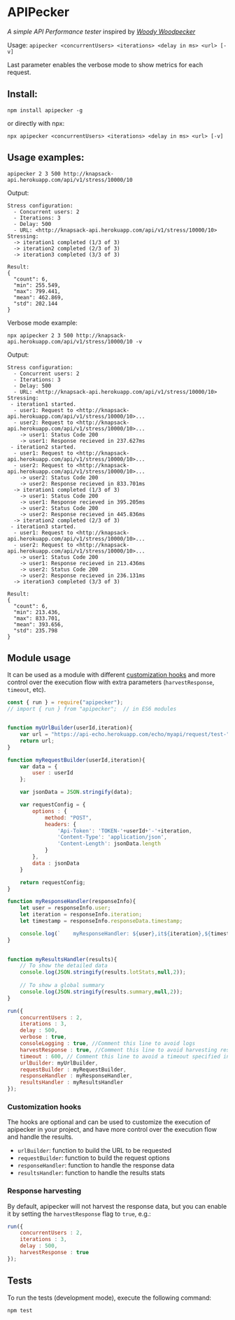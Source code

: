 # APIPecker
*A simple API Performance tester* inspired by [*Woody Woodpecker*](https://en.wikipedia.org/wiki/Woody_Woodpecker)

Usage: `apipecker <concurrentUsers> <iterations> <delay in ms> <url> [-v]`

Last parameter enables the verbose mode to show metrics for each request.

## Install:
```terminal
npm install apipecker -g
```
or directly with npx:
```terminal
npx apipecker <concurrentUsers> <iterations> <delay in ms> <url> [-v]
```

## Usage examples:
```terminal
apipecker 2 3 500 http://knapsack-api.herokuapp.com/api/v1/stress/10000/10
```
Output: 
```terminal
Stress configuration:
  - Concurrent users: 2
  - Iterations: 3
  - Delay: 500
  - URL: <http://knapsack-api.herokuapp.com/api/v1/stress/10000/10>
Stressing:
  -> iteration1 completed (1/3 of 3)
  -> iteration2 completed (2/3 of 3)
  -> iteration3 completed (3/3 of 3)

Result:
{
  "count": 6,
  "min": 255.549,
  "max": 799.441,
  "mean": 462.869,
  "std": 202.144
}
```

Verbose mode example: 
```terminal
npx apipecker 2 3 500 http://knapsack-api.herokuapp.com/api/v1/stress/10000/10 -v
```
Output: 

```terminal
Stress configuration:
  - Concurrent users: 2
  - Iterations: 3
  - Delay: 500
  - URL: <http://knapsack-api.herokuapp.com/api/v1/stress/10000/10>
Stressing:
 - iteration1 started.
  - user1: Request to <http://knapsack-api.herokuapp.com/api/v1/stress/10000/10>...
  - user2: Request to <http://knapsack-api.herokuapp.com/api/v1/stress/10000/10>...
    -> user1: Status Code 200
    -> user1: Response recieved in 237.627ms
 - iteration2 started.
  - user1: Request to <http://knapsack-api.herokuapp.com/api/v1/stress/10000/10>...
  - user2: Request to <http://knapsack-api.herokuapp.com/api/v1/stress/10000/10>...
    -> user2: Status Code 200
    -> user2: Response recieved in 833.701ms
  -> iteration1 completed (1/3 of 3)
    -> user1: Status Code 200
    -> user1: Response recieved in 395.205ms
    -> user2: Status Code 200
    -> user2: Response recieved in 445.836ms
  -> iteration2 completed (2/3 of 3)
 - iteration3 started.
  - user1: Request to <http://knapsack-api.herokuapp.com/api/v1/stress/10000/10>...
  - user2: Request to <http://knapsack-api.herokuapp.com/api/v1/stress/10000/10>...
    -> user1: Status Code 200
    -> user1: Response recieved in 213.436ms
    -> user2: Status Code 200
    -> user2: Response recieved in 236.131ms
  -> iteration3 completed (3/3 of 3)

Result:
{
  "count": 6,
  "min": 213.436,
  "max": 833.701,
  "mean": 393.656,
  "std": 235.798
}
```

## Module usage 
It can be used as a module with different [customization hooks](#Customization-hooks) and more control over the execution flow with extra parameters (``harvestResponse``, ``timeout``, etc).
```js
const { run } = require("apipecker");
// import { run } from "apipecker";  // in ES6 modules


function myUrlBuilder(userId,iteration){
    var url = "https://api-echo.herokuapp.com/echo/myapi/request/test-"+userId+"-"+iteration;
    return url;
}

function myRequestBuilder(userId,iteration){
    var data = {
        user : userId
    };

    var jsonData = JSON.stringify(data);

    var requestConfig = {
        options : {
            method: "POST",
            headers: {
                'Api-Token': 'TOKEN-'+userId+'-'+iteration,
                'Content-Type': 'application/json',
                'Content-Length': jsonData.length
            }
        },
        data : jsonData
    }

    return requestConfig;
}

function myResponseHandler(responseInfo){
    let user = responseInfo.user;
    let iteration = responseInfo.iteration;
    let timestamp = responseInfo.responseData.timestamp;

    console.log(`    myResponseHandler: ${user},it${iteration},${timestamp}`);
}
         

function myResultsHandler(results){
    // To show the detailed data
    console.log(JSON.stringify(results.lotStats,null,2));
    
    // To show a global summary
    console.log(JSON.stringify(results.summary,null,2));
}

run({
    concurrentUsers : 2,
    iterations : 3,
    delay : 500,
    verbose : true,
    consoleLogging : true, //Comment this line to avoid logs
    harvestResponse : true, //Comment this line to avoid harvesting response data
    timeout : 600, // Comment this line to avoid a timeout specified in miliseconds
    urlBuilder: myUrlBuilder,
    requestBuilder : myRequestBuilder,
    responseHandler : myResponseHandler,
    resultsHandler : myResultsHandler
});

```

### Customization hooks
The hooks are optional and can be used to customize the execution of apipecker in your project,
and have more control over the execution flow and handle the results.

 - `urlBuilder`: function to build the URL to be requested
 - `requestBuilder`: function to build the request options
 - `responseHandler`: function to handle the response data
 - `resultsHandler`: function to handle the results stats
 
### Response harvesting
By default, apipecker will not harvest the response data, but you can enable it by setting the `harvestResponse` flag to `true`, e.g.:
```js
run({
    concurrentUsers : 2,
    iterations : 3,
    delay : 500,
    harvestResponse : true
});
```

## Tests

To run the tests (development mode), execute the following command:
```terminal
npm test
``` 

